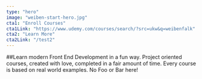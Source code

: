 ```yaml
---
type: "hero"
image: "weiben-start-hero.jpg"
cta1: "Enroll Courses"
cta1Link: "https://www.udemy.com/courses/search/?src=ukw&q=weibenfalk"
cta2: "Learn More"
cta2Link: "/test2"
---
```

##Learn modern Front End Development in a fun way.
Project oriented courses, created with love, completed in a fair amount of time. Every course is based on real world examples. No Foo or Bar here! 